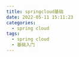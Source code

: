 ```yaml
---
title: springcloud基础
date: 2022-05-11 15:11:23
categories:
  - spring cloud
tags:
  - spring cloud
  - 基础入门
---
```

